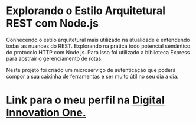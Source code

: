 # Explorando o Estilo Arquitetural REST com Node.js
Conhecendo o estilo arquitetural mais utilizado na atualidade e entendendo todas as nuances do REST. Explorando na prática todo potencial semântico do protocolo HTTP com Node.js. Para isso foi utilizado a biblioteca Express para abstrair o gerenciamento de rotas.

Neste projeto foi criado um microserviço de autenticação que poderá compor a sua caixinha de ferramentas e ser muito útil no seu dia a dia.

# Link para o meu perfil na [Digital Innovation One.](https://web.digitalinnovation.one/users/ddiogooliveira9)
